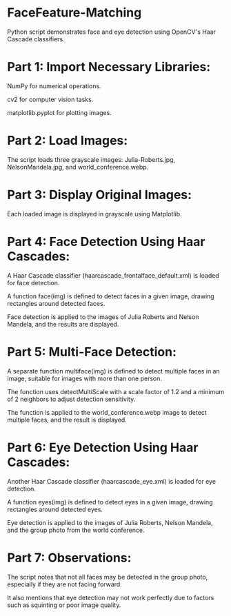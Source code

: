 # FaceFeature-Matching
Python script demonstrates face and eye detection using OpenCV's Haar Cascade classifiers.

# Part 1: Import Necessary Libraries:

NumPy for numerical operations.

cv2 for computer vision tasks.

matplotlib.pyplot for plotting images.

# Part 2: Load Images:

The script loads three grayscale images: Julia-Roberts.jpg, NelsonMandela.jpg, and world_conference.webp.

# Part 3: Display Original Images:

Each loaded image is displayed in grayscale using Matplotlib.

# Part 4: Face Detection Using Haar Cascades:

A Haar Cascade classifier (haarcascade_frontalface_default.xml) is loaded for face detection.

A function face(img) is defined to detect faces in a given image, drawing rectangles around detected faces.

Face detection is applied to the images of Julia Roberts and Nelson Mandela, and the results are displayed.

# Part 5: Multi-Face Detection:

A separate function multiface(img) is defined to detect multiple faces in an image, suitable for images with more than one person.

The function uses detectMultiScale with a scale factor of 1.2 and a minimum of 2 neighbors to adjust detection sensitivity.

The function is applied to the world_conference.webp image to detect multiple faces, and the result is displayed.

# Part 6: Eye Detection Using Haar Cascades:

Another Haar Cascade classifier (haarcascade_eye.xml) is loaded for eye detection.

A function eyes(img) is defined to detect eyes in a given image, drawing rectangles around detected eyes.

Eye detection is applied to the images of Julia Roberts, Nelson Mandela, and the group photo from the world conference.

# Part 7: Observations:

The script notes that not all faces may be detected in the group photo, especially if they are not facing forward.

It also mentions that eye detection may not work perfectly due to factors such as squinting or poor image quality.
